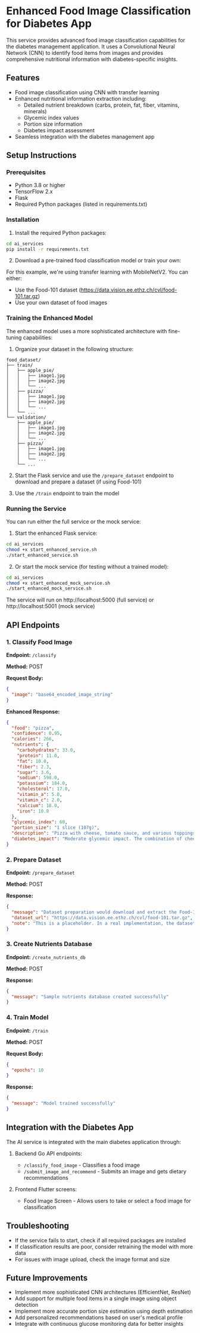 # Enhanced Food Image Classification for Diabetes App

This service provides advanced food image classification capabilities for the diabetes management application. It uses a Convolutional Neural Network (CNN) to identify food items from images and provides comprehensive nutritional information with diabetes-specific insights.

## Features

- Food image classification using CNN with transfer learning
- Enhanced nutritional information extraction including:
  - Detailed nutrient breakdown (carbs, protein, fat, fiber, vitamins, minerals)
  - Glycemic index values
  - Portion size information
  - Diabetes impact assessment
- Seamless integration with the diabetes management app

## Setup Instructions

### Prerequisites

- Python 3.8 or higher
- TensorFlow 2.x
- Flask
- Required Python packages (listed in requirements.txt)

### Installation

1. Install the required Python packages:

```bash
cd ai_services
pip install -r requirements.txt
```

2. Download a pre-trained food classification model or train your own:

For this example, we're using transfer learning with MobileNetV2. You can either:

- Use the Food-101 dataset (https://data.vision.ee.ethz.ch/cvl/food-101.tar.gz)
- Use your own dataset of food images

### Training the Enhanced Model

The enhanced model uses a more sophisticated architecture with fine-tuning capabilities:

1. Organize your dataset in the following structure:
```
food_dataset/
├── train/
│   ├── apple_pie/
│   │   ├── image1.jpg
│   │   ├── image2.jpg
│   │   └── ...
│   ├── pizza/
│   │   ├── image1.jpg
│   │   ├── image2.jpg
│   │   └── ...
│   └── ...
└── validation/
    ├── apple_pie/
    │   ├── image1.jpg
    │   ├── image2.jpg
    │   └── ...
    ├── pizza/
    │   ├── image1.jpg
    │   ├── image2.jpg
    │   └── ...
    └── ...
```

2. Start the Flask service and use the `/prepare_dataset` endpoint to download and prepare a dataset (if using Food-101)

3. Use the `/train` endpoint to train the model

### Running the Service

You can run either the full service or the mock service:

1. Start the enhanced Flask service:

```bash
cd ai_services
chmod +x start_enhanced_service.sh
./start_enhanced_service.sh
```

2. Or start the mock service (for testing without a trained model):

```bash
cd ai_services
chmod +x start_enhanced_mock_service.sh
./start_enhanced_mock_service.sh
```

The service will run on http://localhost:5000 (full service) or http://localhost:5001 (mock service)

## API Endpoints

### 1. Classify Food Image

**Endpoint:** `/classify`

**Method:** POST

**Request Body:**
```json
{
  "image": "base64_encoded_image_string"
}
```

**Enhanced Response:**
```json
{
  "food": "pizza",
  "confidence": 0.95,
  "calories": 266,
  "nutrients": {
    "carbohydrates": 33.0,
    "protein": 11.0,
    "fat": 10.0,
    "fiber": 2.3,
    "sugar": 3.6,
    "sodium": 598.0,
    "potassium": 184.0,
    "cholesterol": 17.0,
    "vitamin_a": 5.0,
    "vitamin_c": 2.0,
    "calcium": 18.0,
    "iron": 10.0
  },
  "glycemic_index": 60,
  "portion_size": "1 slice (107g)",
  "description": "Pizza with cheese, tomato sauce, and various toppings",
  "diabetes_impact": "Moderate glycemic impact. The combination of cheese and refined flour crust can raise blood glucose levels."
}
```

### 2. Prepare Dataset

**Endpoint:** `/prepare_dataset`

**Method:** POST

**Response:**
```json
{
  "message": "Dataset preparation would download and extract the Food-101 dataset",
  "dataset_url": "https://data.vision.ee.ethz.ch/cvl/food-101.tar.gz",
  "note": "This is a placeholder. In a real implementation, the dataset would be downloaded and extracted."
}
```

### 3. Create Nutrients Database

**Endpoint:** `/create_nutrients_db`

**Method:** POST

**Response:**
```json
{
  "message": "Sample nutrients database created successfully"
}
```

### 4. Train Model

**Endpoint:** `/train`

**Method:** POST

**Request Body:**
```json
{
  "epochs": 10
}
```

**Response:**
```json
{
  "message": "Model trained successfully"
}
```

## Integration with the Diabetes App

The AI service is integrated with the main diabetes application through:

1. Backend Go API endpoints:
   - `/classify_food_image` - Classifies a food image
   - `/submit_image_and_recommend` - Submits an image and gets dietary recommendations

2. Frontend Flutter screens:
   - Food Image Screen - Allows users to take or select a food image for classification

## Troubleshooting

- If the service fails to start, check if all required packages are installed
- If classification results are poor, consider retraining the model with more data
- For issues with image upload, check the image format and size

## Future Improvements

- Implement more sophisticated CNN architectures (EfficientNet, ResNet)
- Add support for multiple food items in a single image using object detection
- Implement more accurate portion size estimation using depth estimation
- Add personalized recommendations based on user's medical profile
- Integrate with continuous glucose monitoring data for better insights
